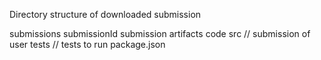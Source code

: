 Directory structure of downloaded submission

submissions
  submissionId
    submission
      artifacts
      code
        src // submission of user
        tests // tests to run
        package.json
